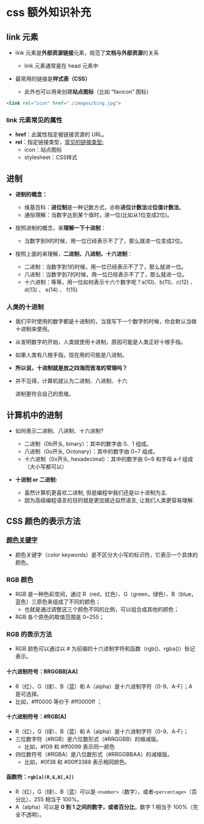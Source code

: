 # css 额外知识补充

## link 元素

* link 元素是**外部资源链接**元素，规范了**文档与外部资源**的关系
  * link 元素通常是在 head 元素中

* 最常用的链接是**样式表（CSS）**
  * 此外也可以用来创建**站点图标**（比如 “favicon” 图标）

```html
<link rel="icon" href="./images/bing.jpg">
```

### link 元素常见的属性

* **href**：此属性指定被链接资源的 URL。
* **rel**：指定链接类型，[常见的链接类型:](https://developer.mozilla.org/zh-CN/docs/Web/HTML/Link_types)
  * icon：站点图标
  * stylesheet：CSS样式

## 进制

* **进制的概念：** 
  * 维基百科：**进位制**是一种记数方式，亦称**进位计数法**或**位值计数法**。 
  * 通俗理解：当数字达到某个值时，进一位(比如从1位变成2位)。 

* 按照进制的概念，来**理解一下十进制**： 
  * 当数字到9的时候，用一位已经表示不了了，那么就进一位变成2位。  

* 按照上面的来理解，**二进制、八进制、十六进制**： 
  * 二进制：当数字到1的时候，用一位已经表示不了了，那么就进一位。 
  * 八进制：当数字到7的时候，用一位已经表示不了了，那么就进一位。 
  * 十六进制：等等，用一位如何表示十六个数字呢？a(10)、b(11)、c(12) 、 d(13) 、 e(14) 、 f(15)

### 人类的十进制

* 我们平时使用的数字都是十进制的，当我写下一个数字的时候，你会默认当做十进制来使用。 

* 从发明数字的开始，人类就使用十进制，原因可能是人类正好十根手指。 

* 如果人类有八根手指，现在用的可能是八进制。

* **所以说，十进制就是放之四海而皆准的常理吗？** 

* 并不见得，计算机就认为二进制、八进制、十六 

  进制更符合自己的思维。

## 计算机中的进制

* 如何表示二进制、八进制、十六进制?  
  * 二进制（0b开头, binary）：其中的数字由 0、1 组成。 
  * 八进制（0o开头, Octonary）：其中的数字由 0~7 组成。 
  * 十六进制（0x开头, hexadecimal）：其中的数字由 0~9 和字母 a-f 组成（大小写都可以）

* **十进制 or 二进制:** 
  * 虽然计算机更喜欢二进制, 但是编程中我们还是以十进制为主. 
  * 因为高级编程语言的目的就是更加接近自然语言, 让我们人类更容易理解.

## CSS 颜色的表示方法

### [颜色关键字](https://developer.mozilla.org/zh-CN/docs/Web/CSS/color_value#%E8%AF%AD%E6%B3%95)

* 颜色关键字（color keywords）是不区分大小写的标识符，它表示一个具体的颜色。

### RGB 颜色

* RGB 是一种色彩空间，通过 R（red，红色）、G（green，绿色）、B（blue，蓝色）三原色来组成了不同的颜色；
  * 也就是通过调整这三个颜色不同的比例，可以组合成其他的颜色；
* RGB 各个原色的取值范围是 0~255；

### RGB 的表示方法

* RGB 颜色可以通过以 # 为前缀的十六进制字符和函数（rgb()、rgba()）标记表示。

#### 十六进制符号：RRGGBB[AA]

* R（红）、G（绿）、B（蓝）和 A（alpha）是十六进制字符（0-9、A-F）；A 是可选择。
* 比如，#ff0000 等价于 #ff0000ff ；

#### 十六进制符号：#RGB[A]

* R（红），G（绿）、B（蓝）和 A（alpha）是十六进制字符（0-9、A-F）；
* 三位数字符（#RGB）是六位数形式（#RRGGBB）的缩减版。
  * 比如，#f09 和 #ff0099 表示同一颜色
* 四位数符号（#RGBA）是八位数形式（#RRGGBBAA）的减缩版。
  * 比如，#0f38 和 #00ff3388 表示相同颜色。

#### 函数符：`rgb[a](R,G,B[,A])`

* R（红），G（绿）、B（蓝）可以是 `<number>`（数字），或者`<percentage>`（百分比），255 相当于 100%。
* A（alpha）可以是 **0 到 1 之间的数字，或者百分比**，数字 1 相当于 100%（完全不透明）。

























 